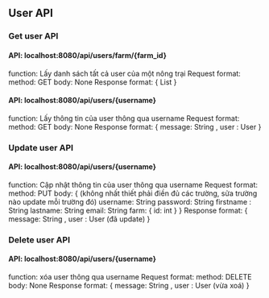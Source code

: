 ## User API
### Get user API
#### API: localhost:8080/api/users/farm/{farm_id}
function: Lấy danh sách tất cả user của một nông trại
Request format:
method: GET
body: None
Response format:
{
    List<User>
}
#### API: localhost:8080/api/users/{username}
function: Lấy thông tin của user thông qua username
Request format:
method: GET
body: None
Response format:
{
    message: String ,
    user : User
}
### Update user API
#### API: localhost:8080/api/users/{username}
function: Cập nhật thông tin của user thông qua username
Request format:
method: PUT
body:
{
(không nhất thiết phải điền đủ các trường, sửa trường nào update mỗi trường đó)
    username: String
    password: String
    firstname : String
    lastname: String
    email: String
    farm: {
        id: int
    }
}
Response format:
{
    message: String ,
    user : User (đã update)
}
### Delete user API
#### API: localhost:8080/api/users/{username}
function: xóa user thông qua username
Request format:
method: DELETE
body: None
Response format:
{
    message: String ,
    user : User (vừa xoá)
}